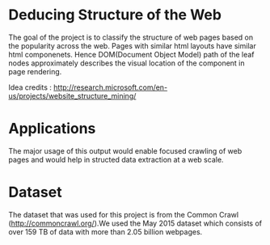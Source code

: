 Deducing Structure of the Web
=============================

The goal of the project is to classify the structure of web pages based on the popularity across the web.  Pages with similar html layouts have similar html componenets. Hence DOM(Document Object Model) path of the leaf nodes approximately describes the visual location of the component in page rendering.

Idea credits : http://research.microsoft.com/en-us/projects/website_structure_mining/ 

Applications
=============
The major usage of this output would enable focused crawling of web pages and would help in structed data extraction at a web scale.


Dataset 
======

The dataset that was used for this project is from the Common Crawl (http://commoncrawl.org/).We used the May 2015 dataset which consists of over 159 TB of data with more than 2.05 billion webpages. 

